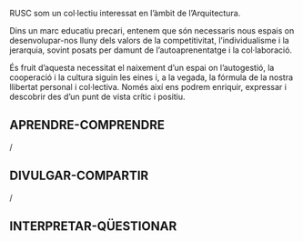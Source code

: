 RUSC som un col·lectiu interessat en l’àmbit de l’Arquitectura.

Dins un marc educatiu precari, entenem que són necessaris nous espais on desenvolupar-nos lluny dels valors de la competitivitat, l’individualisme i la jerarquia, sovint posats per damunt de l’autoaprenentatge i la col·laboració.

És fruit d’aquesta necessitat el naixement d’un espai on l’autogestió, la cooperació i la cultura siguin les eines i, a la vegada, la fórmula de la nostra llibertat personal i col·lectiva. Només així ens podrem enriquir, expressar i descobrir des d’un punt de vista crític i positiu.

## APRENDRE-COMPRENDRE

/

## DIVULGAR-COMPARTIR

/

## INTERPRETAR-QÜESTIONAR
